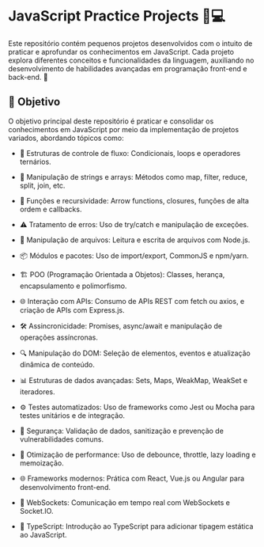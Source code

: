 # JavaScript Practice Projects 🚀💻
Este repositório contém pequenos projetos desenvolvidos com o intuito de praticar e aprofundar os conhecimentos em JavaScript. Cada projeto explora diferentes conceitos e funcionalidades da linguagem, auxiliando no desenvolvimento de habilidades avançadas em programação front-end e back-end. 🌟

## 🎯 Objetivo
O objetivo principal deste repositório é praticar e consolidar os conhecimentos em JavaScript por meio da implementação de projetos variados, abordando tópicos como:

- 🔄 Estruturas de controle de fluxo: Condicionais, loops e operadores ternários.

- 🧵 Manipulação de strings e arrays: Métodos como map, filter, reduce, split, join, etc.

- 🔧 Funções e recursividade: Arrow functions, closures, funções de alta ordem e callbacks.

- ⚠️ Tratamento de erros: Uso de try/catch e manipulação de exceções.

- 📂 Manipulação de arquivos: Leitura e escrita de arquivos com Node.js.

- 📦 Módulos e pacotes: Uso de import/export, CommonJS e npm/yarn.

- 🏗️ POO (Programação Orientada a Objetos): Classes, herança, encapsulamento e polimorfismo.

- 🌐 Interação com APIs: Consumo de APIs REST com fetch ou axios, e criação de APIs com Express.js.

- 🛠️ Assincronicidade: Promises, async/await e manipulação de operações assíncronas.

- 🔍 Manipulação do DOM: Seleção de elementos, eventos e atualização dinâmica de conteúdo.

- 📊 Estruturas de dados avançadas: Sets, Maps, WeakMap, WeakSet e iteradores.

- ⚙️ Testes automatizados: Uso de frameworks como Jest ou Mocha para testes unitários e de integração.

- 🔐 Segurança: Validação de dados, sanitização e prevenção de vulnerabilidades comuns.

- 🚀 Otimização de performance: Uso de debounce, throttle, lazy loading e memoização.

- 🌐 Frameworks modernos: Prática com React, Vue.js ou Angular para desenvolvimento front-end.

- 📡 WebSockets: Comunicação em tempo real com WebSockets e Socket.IO.

- 📝 TypeScript: Introdução ao TypeScript para adicionar tipagem estática ao JavaScript.